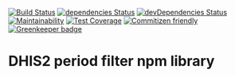[![Build Status](https://travis-ci.org/hisptz/ngx-dhis2-period-filter.svg?branch=master)](https://travis-ci.org/hisptz/ngx-dhis2-period-filter)
[![dependencies Status](https://david-dm.org/hisptz/ngx-dhis2-period-filter/status.svg)](https://david-dm.org/hisptz/ngx-dhis2-period-filter)
[![devDependencies Status](https://david-dm.org/hisptz/ngx-dhis2-period-filter/dev-status.svg)](https://david-dm.org/hisptz/ngx-dhis2-period-filter?type=dev)
[![Maintainability](https://api.codeclimate.com/v1/badges/a5feddc50fba111056c6/maintainability)](https://codeclimate.com/github/hisptz/ngx-dhis2-period-filter/maintainability)
[![Test Coverage](https://api.codeclimate.com/v1/badges/a5feddc50fba111056c6/test_coverage)](https://codeclimate.com/github/hisptz/ngx-dhis2-period-filter/test_coverage)
[![Commitizen friendly](https://img.shields.io/badge/commitizen-friendly-brightgreen.svg)](http://commitizen.github.io/cz-cli/) [![Greenkeeper badge](https://badges.greenkeeper.io/hisptz/ngx-dhis2-period-filter.svg)](https://greenkeeper.io/)

# DHIS2 period filter npm library
